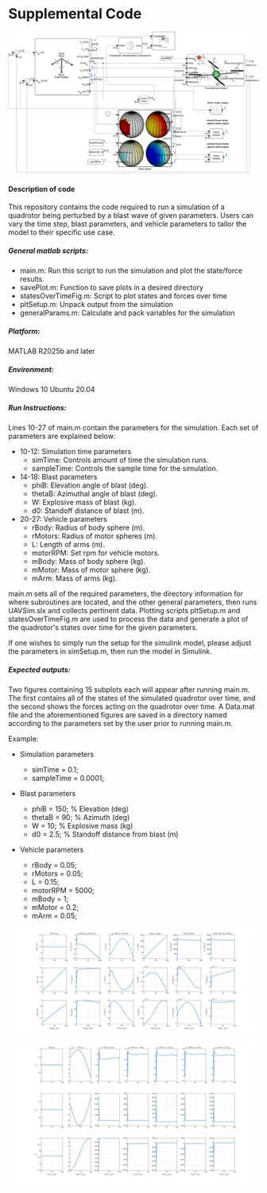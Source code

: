
# Supplemental Code

![Simulink Image](simulink.svg)

#### Description of code
This repository contains the code required to run a simulation of a quadrotor being perturbed by a blast wave of given parameters.  Users can vary the time step, blast parameters, and vehicle parameters to tailor the model to their specific use case.


##### General matlab scripts:

* main.m: Run this script to run the simulation and plot the state/force results.
* savePlot.m: Function to save plots in a desired directory
* statesOverTimeFig.m: Script to plot states and forces over time
* pltSetup.m: Unpack output from the simulation
* generalParams.m: Calculate and pack variables for the simulation

##### Platform:
MATLAB R2025b and later

##### Environment:
Windows 10
Ubuntu 20.04

##### Run Instructions:
Lines 10-27 of main.m contain the parameters for the simulation.  Each set of parameters are explained below:
* 10-12: Simulation time parameters
    * simTime: Controls amount of time the simulation runs.
    * sampleTime: Controls the sample time for the simulation.
* 14-18: Blast parameters
    * phiB: Elevation angle of blast (deg).
    * thetaB: Azimuthal angle of blast (deg).
    * W: Explosive mass of blast (kg).
    * d0: Standoff distance of blast (m).
* 20-27: Vehicle parameters
    * rBody: Radius of body sphere (m).
    * rMotors: Radius of motor spheres (m).
    * L: Length of arms (m).
    * motorRPM: Set rpm for vehicle motors.
    * mBody: Mass of body sphere (kg).
    * mMotor: Mass of motor sphere (kg).
    * mArm: Mass of arms (kg).

main.m sets all of the required parameters, the directory information for where subroutines are located, and the other general parameters, then runs UAVSim.slx and collects pertinent data.  Plotting scripts pltSetup.m and statesOverTimeFig.m are used to process the data and generate a plot of the quadrotor's states over time for the given parameters.

If one wishes to simply run the setup for the simulink model, please adjust the parameters in simSetup.m, then run the model in Simulink.

##### Expected outputs:
Two figures containing 15 subplots each will appear after running main.m.  The first contains all of the states of the simulated quadrotor over time, and the second shows the forces acting on the quadrotor over time.  A Data.mat file and the aforementioned figures are saved in a directory named according to the parameters set by the user prior to running main.m.

Example:
* Simulation parameters
    * simTime = 0.1;
    * sampleTime = 0.0001;

* Blast parameters
    * phiB = 150;    % Elevation (deg)
    * thetaB = 90;   % Azimuth (deg)
    * W = 10;        % Explosive mass (kg)
    * d0 = 2.5;      % Standoff distance from blast (m)

* Vehicle parameters
    * rBody = 0.05;
    * rMotors = 0.05;
    * L = 0.15;
    * motorRPM = 5000;
    * mBody = 1;
    * mMotor = 0.2;
    * mArm = 0.05;

![Quad states](/d0_phi150_theta90/d2.5m/states.svg)
![Quad forces](/d0_phi150_theta90/d2.5m/forces.svg)